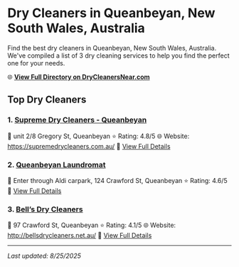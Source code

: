 # Dry Cleaners in Queanbeyan, New South Wales, Australia

Find the best dry cleaners in Queanbeyan, New South Wales, Australia. We've compiled a list of 3 dry cleaning services to help you find the perfect one for your needs.

🌐 **[View Full Directory on DryCleanersNear.com](https://drycleanersnear.com/city/Australia/New%20South%20Wales/Queanbeyan)**

## Top Dry Cleaners

### 1. [Supreme Dry Cleaners - Queanbeyan](https://drycleanersnear.com/dryCleaner/68a28931e025a3a8d28d3822/supreme-dry-cleaners-queanbeyan)
📍 unit 2/8 Gregory St, Queanbeyan
⭐ Rating: 4.8/5
🌐 Website: https://supremedrycleaners.com.au/
🔗 [View Full Details](https://drycleanersnear.com/dryCleaner/68a28931e025a3a8d28d3822/supreme-dry-cleaners-queanbeyan)

### 2. [Queanbeyan Laundromat](https://drycleanersnear.com/dryCleaner/68a289a5e025a3a8d28d3c8e/queanbeyan-laundromat)
📍 Enter through Aldi carpark, 124 Crawford St, Queanbeyan
⭐ Rating: 4.6/5
🔗 [View Full Details](https://drycleanersnear.com/dryCleaner/68a289a5e025a3a8d28d3c8e/queanbeyan-laundromat)

### 3. [Bell’s Dry Cleaners](https://drycleanersnear.com/dryCleaner/68a2894fe025a3a8d28d3a58/bell-s-dry-cleaners)
📍 97 Crawford St, Queanbeyan
⭐ Rating: 4.1/5
🌐 Website: http://bellsdrycleaners.net.au/
🔗 [View Full Details](https://drycleanersnear.com/dryCleaner/68a2894fe025a3a8d28d3a58/bell-s-dry-cleaners)


---

*Last updated: 8/25/2025*

